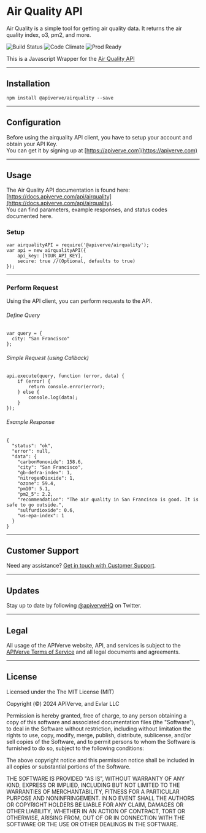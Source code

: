 Air Quality API
============

Air Quality is a simple tool for getting air quality data. It returns the air quality index, o3, pm2, and more.

![Build Status](https://img.shields.io/badge/build-passing-green)
![Code Climate](https://img.shields.io/badge/maintainability-B-purple)
![Prod Ready](https://img.shields.io/badge/production-ready-blue)

This is a Javascript Wrapper for the [Air Quality API](https://apiverve.com/marketplace/api/airquality)

---

## Installation
	npm install @apiverve/airquality --save

---

## Configuration

Before using the airquality API client, you have to setup your account and obtain your API Key.  
You can get it by signing up at [https://apiverve.com](https://apiverve.com)

---

## Usage

The Air Quality API documentation is found here: [https://docs.apiverve.com/api/airquality](https://docs.apiverve.com/api/airquality).  
You can find parameters, example responses, and status codes documented here.

### Setup

```
var airqualityAPI = require('@apiverve/airquality');
var api = new airqualityAPI({
    api_key: [YOUR_API_KEY],
    secure: true //(Optional, defaults to true)
});
```

---


### Perform Request
Using the API client, you can perform requests to the API.

###### Define Query

```
var query = {
  city: "San Francisco"
};
```

###### Simple Request (using Callback)

```
api.execute(query, function (error, data) {
    if (error) {
        return console.error(error);
    } else {
        console.log(data);
    }
});
```

###### Example Response

```
{
  "status": "ok",
  "error": null,
  "data": {
    "carbonMonoxide": 158.6,
    "city": "San Francisco",
    "gb-defra-index": 1,
    "nitrogenDioxide": 1,
    "ozone": 59.4,
    "pm10": 5.1,
    "pm2_5": 2.2,
    "recommendation": "The air quality in San Francisco is good. It is safe to go outside.",
    "sulfurdioxide": 0.6,
    "us-epa-index": 1
  }
}
```

---

## Customer Support

Need any assistance? [Get in touch with Customer Support](https://apiverve.com/contact).

---

## Updates
Stay up to date by following [@apiverveHQ](https://twitter.com/apiverveHQ) on Twitter.

---

## Legal

All usage of the APIVerve website, API, and services is subject to the [APIVerve Terms of Service](https://apiverve.com/terms) and all legal documents and agreements.

---

## License
Licensed under the The MIT License (MIT)

Copyright (&copy;) 2024 APIVerve, and Evlar LLC

Permission is hereby granted, free of charge, to any person obtaining a copy of this software and associated documentation files (the "Software"), to deal in the Software without restriction, including without limitation the rights to use, copy, modify, merge, publish, distribute, sublicense, and/or sell copies of the Software, and to permit persons to whom the Software is furnished to do so, subject to the following conditions:

The above copyright notice and this permission notice shall be included in all copies or substantial portions of the Software.

THE SOFTWARE IS PROVIDED "AS IS", WITHOUT WARRANTY OF ANY KIND, EXPRESS OR IMPLIED, INCLUDING BUT NOT LIMITED TO THE WARRANTIES OF MERCHANTABILITY, FITNESS FOR A PARTICULAR PURPOSE AND NONINFRINGEMENT. IN NO EVENT SHALL THE AUTHORS OR COPYRIGHT HOLDERS BE LIABLE FOR ANY CLAIM, DAMAGES OR OTHER LIABILITY, WHETHER IN AN ACTION OF CONTRACT, TORT OR OTHERWISE, ARISING FROM, OUT OF OR IN CONNECTION WITH THE SOFTWARE OR THE USE OR OTHER DEALINGS IN THE SOFTWARE.
